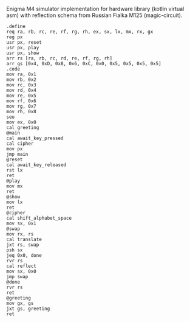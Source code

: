 Enigma M4 simulator implementation for hardware library (kotlin virtual asm) with reflection schema from Russian Fialka M125 (magic-circuit).
```
.define
req ra, rb, rc, re, rf, rg, rh, ex, sx, lx, mx, rx, gx
reg px
usr px, reset
usr px, play
usr px, show
arr rs [ra, rb, rc, rd, re, rf, rg, rh]
arr gs [0x4, 0xD, 0x8, 0x6, 0xC, 0x0, 0x5, 0x5, 0x5, 0x5]
.code
mov ra, 0x1
mov rb, 0x2
mov rc, 0x3
mov rd, 0x4
mov re, 0x5
mov rf, 0x6
mov rg, 0x7
mov rh, 0x8
seu
mov ex, 0x0
cal greeting
@main
cal await_key_pressed
cal cipher
mov px
jmp main
@reset
cal await_key_released
rst lx
ret
@play
mov mx
ret
@show
mov lx
ret
@cipher
cal shift_alphabet_space
mov sx, 0x1
@swap
mov rx, rs
cal translate
jxt rs, swap
psh sx
jeq 0x0, done
rvr rs
cal reflect
mov sx, 0x0
jmp swap
@done
rvr rs
ret
@greeting
mov gx, gs
jxt gs, greeting
ret
```
